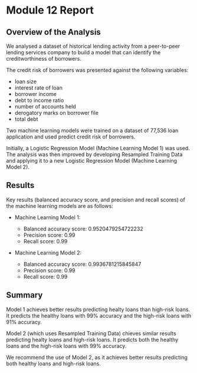 # Module 12 Report

## Overview of the Analysis

We analysed a dataset of historical lending activity from a peer-to-peer lending services company to build a model that can identify the creditworthiness of borrowers.

The credit risk of borrowers was presented against the following variables:

* loan size
* interest rate of loan
* borrower income
* debt to income ratio
* number of accounts held
* derogatory marks on borrower file
* total debt

Two machine learning models were trained on a dataset of 77,536 loan application and used predict credit risk of borrowers. 

Initially, a Logistic Regression Model (Machine Learning Model 1) was used. The analysis was then improved by developing Resampled Training Data and applying it to a new Logistic Regression Model (Machine Learning Model 2).

## Results

Key results (balanced accuracy score, and precision and recall scores) of the machine learning models are as follows:

* Machine Learning Model 1:
  * Balanced accuracy score: 0.9520479254722232
  * Precision score: 0.99
  * Recall score: 0.99

* Machine Learning Model 2:
  * Balanced accuracy score: 0.9936781215845847
  * Precision score: 0.99
  * Recall score: 0.99

## Summary

Model 1 achieves better results predicting healty loans than high-risk loans. It predicts the healthy loans with 99% accuracy and the high-risk loans with 91% accuracy.

Model 2 (which uses Resampled Training Data) chieves similar results predicting healty loans and high-risk loans. It predicts both the healthy loans and the high-risk loans with 99% accuracy.

We recommend the use of Model 2, as it achieves better results predicting both healthy loans and high-risk loans.

